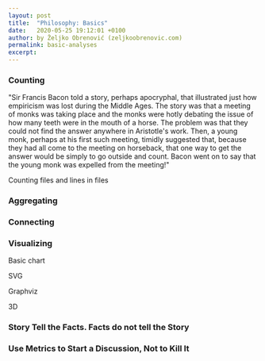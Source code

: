 ```yaml
---
layout: post
title:  "Philosophy: Basics"
date:   2020-05-25 19:12:01 +0100
author: by Željko Obrenović (zeljkoobrenovic.com)
permalink: basic-analyses
excerpt:
---
```


### Counting

"Sir Francis Bacon told a story, perhaps apocryphal, that illustrated just how empiricism was lost during the Middle Ages. The story was that a meeting of monks was taking place and the monks were hotly debating the issue of how many teeth were in the mouth of a horse. The problem was that they could not find the answer anywhere in Aristotle's work. Then, a young monk, perhaps at his first such meeting, timidly suggested that, because they had all come to the meeting on horseback, that one way to get the answer would be simply to go outside and count. Bacon went on to say that the young monk was expelled from the meeting!"

Counting files and lines in files

### Aggregating

### Connecting

### Visualizing

Basic chart

SVG

Graphviz

3D

### Story Tell the Facts. Facts do not tell the Story

### Use Metrics to Start a Discussion, Not to Kill It

